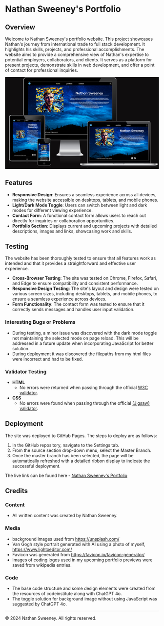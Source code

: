 
# Nathan Sweeney's Portfolio

## Overview

Welcome to Nathan Sweeney's portfolio website. This project showcases Nathan's journey from international trade to full stack development. It highlights his skills, projects, and professional accomplishments. The website aims to provide a comprehensive view of Nathan's expertise to potential employers, collaborators, and clients. It serves as a platform for present projects, demonstrate skills in web development, and offer a point of contact for professional inquiries.

![Responsive Test](assets/images/responsive-test-image.png)

## Features

- **Responsive Design**: Ensures a seamless experience across all devices, making the website accessible on desktops, tablets, and mobile phones.
- **Light/Dark Mode Toggle**: Users can switch between light and dark modes for different viewing experience.
- **Contact Form**: A functional contact form allows users to reach out directly for inquiries or collaboration opportunities.
- **Portfolio Section**: Displays current and upcoming projects with detailed descriptions, images and links, showcasing work and skills.

## Testing

The website has been thoroughly tested to ensure that all features work as intended and that it provides a straightforward and effective user experience.

- **Cross-Browser Testing**: The site was tested on Chrome, Firefox, Safari, and Edge to ensure compatibility and consistent performance.
- **Responsive Design Testing**: The site's layout and design were tested on various screen sizes, including desktops, tablets, and mobile phones, to ensure a seamless experience across devices.
- **Form Functionality**: The contact form was tested to ensure that it correctly sends messages and handles user input validation.

### Interesting Bugs or Problems

- During testing, a minor issue was discovered with the dark mode toggle not maintaining the selected mode on page reload. This will be addressed in a future update when incorporating JavaScript for better solution.
- During deployment it was discovered the filepaths from my html files were incorrect and had to be fixed.

### Validator Testing

- **HTML**
  - No errors were returned when passing through the official [W3C validator](https://validator.w3.org/nu/).
- **CSS**
  - No errors were found when passing through the official [(Jigsaw) validator](https://jigsaw.w3.org/css-validator/).

## Deployment

The site was deployed to GitHub Pages. The steps to deploy are as follows:

1. In the GitHub repository, navigate to the Settings tab.
2. From the source section drop-down menu, select the Master Branch.
3. Once the master branch has been selected, the page will be automatically refreshed with a detailed ribbon display to indicate the successful deployment.

The live link can be found here - [Nathan Sweeney's Portfolio](https://n3wee.github.io/project-portfolio-website/)

## Credits

### Content

- All written content was created by Nathan Sweeney.

### Media

- background images used from https://unsplash.com/
- Van Gogh style portrait generated with AI using a photo of myself, https://www.lightxeditor.com/
- Favicon was generated from https://favicon.io/favicon-generator/
- Images of coding logos used in my upcoming portfolio previews were saved from wikipedia entries.

### Code

- The base code structure and some design elements were created from the resources of codeinstitute along with ChatGPT 4o. 
- The toggle solution for background image without using JavaScript was suggested by ChatGPT 4o.

---

© 2024 Nathan Sweeney. All rights reserved.
